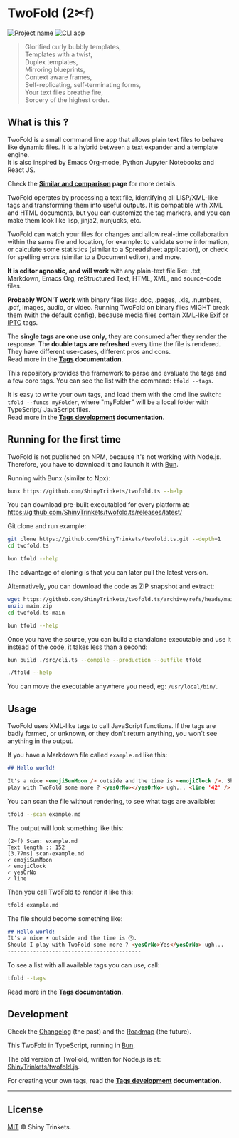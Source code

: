 # TwoFold (2✂︎f)

[![Project name][project-img]][project-url] [![CLI app][cli-img]](#)

<!-- deno-fmt-ignore-start -->

> Glorified curly bubbly templates,<br/>
> Templates with a twist,<br/>
> Duplex templates,<br/>
> Mirroring blueprints,<br/>
> Context aware frames,<br/>
> Self-replicating, self-terminating forms,<br/>
> Your text files breathe fire,<br/>
> Sorcery of the highest order.

<!-- deno-fmt-ignore-end -->

## What is this ?

TwoFold is a small command line app that allows plain text files to behave like dynamic files. It is
a hybrid between a text expander and a template engine.<br/> It is also inspired by Emacs Org-mode,
Python Jupyter Notebooks and React JS.

Check the **[Similar and comparison](/docs/similar.md) page** for more details.

TwoFold operates by processing a text file, identifying all LISP/XML-like tags and transforming them
into useful outputs. It is compatible with XML and HTML documents, but you can customize the tag
markers, and you can make them look like lisp, jinja2, nunjucks, etc.

TwoFold can watch your files for changes and allow real-time collaboration within the same file and
location, for example: to validate some information, or calculate some statistics (similar to a
Spreadsheet application), or check for spelling errors (similar to a Document editor), and more.

**It is editor agnostic, and will work** with any plain-text file like: .txt, Markdown, Emacs Org,
reStructured Text, HTML, XML, and source-code files.

**Probably WON'T work** with binary files like: .doc, .pages, .xls, .numbers, .pdf, images, audio,
or video. Running TwoFold on binary files MIGHT break them (with the default config), because media
files contain XML-like [Exif](https://en.wikipedia.org/wiki/Exif) or
[IPTC](https://en.wikipedia.org/wiki/IPTC_Information_Interchange_Model) tags.

The **single tags are one use only**, they are consumed after they render the response. The **double
tags are refreshed** every time the file is rendered. They have different use-cases, different pros
and cons.<br/> Read more in the **[Tags](/docs/readme.md) documentation**.

This repository provides the framework to parse and evaluate the tags and a few core tags. You can
see the list with the command: `tfold --tags`.

It is easy to write your own tags, and load them with the cmd line switch: `tfold --funcs myFolder`,
where "myFolder" will be a local folder with TypeScript/ JavaScript files.<br/> Read more in the
**[Tags development](/docs/dev-tags.md) documentation**.

## Running for the first time

TwoFold is not published on NPM, because it's not working with Node.js. Therefore, you have to
download it and launch it with [Bun](https://bun.sh).

Running with Bunx (similar to Npx):

```sh
bunx https://github.com/ShinyTrinkets/twofold.ts --help
```

You can download pre-built executabled for every platform at:
https://github.com/ShinyTrinkets/twofold.ts/releases/latest/

Git clone and run example:

```sh
git clone https://github.com/ShinyTrinkets/twofold.ts.git --depth=1
cd twofold.ts

bun tfold --help
```

The advantage of cloning is that you can later pull the latest version.

Alternatively, you can download the code as ZIP snapshot and extract:

```sh
wget https://github.com/ShinyTrinkets/twofold.ts/archive/refs/heads/main.zip
unzip main.zip
cd twofold.ts-main

bun tfold --help
```

Once you have the source, you can build a standalone executable and use it instead of the code, it
takes less than a second:

```sh
bun build ./src/cli.ts --compile --production --outfile tfold

./tfold --help
```

You can move the executable anywhere you need, eg: `/usr/local/bin/`.

## Usage

TwoFold uses XML-like tags to call JavaScript functions. If the tags are badly formed, or unknown,
or they don't return anything, you won't see anything in the output.

If you have a Markdown file called `example.md` like this:

<ignore>

<!-- deno-fmt-ignore-start -->

```md
## Hello world!

It's a nice <emojiSunMoon /> outside and the time is <emojiClock />. Should I
play with TwoFold some more ? <yesOrNo></yesOrNo> ugh... <line '42' />
```

<!-- deno-fmt-ignore-end -->

You can scan the file without rendering, to see what tags are available:

```sh
tfold --scan example.md
```

The output will look something like this:

```
(2✂︎f) Scan: example.md
Text length :: 152
[3.77ms] scan-example.md
✓ emojiSunMoon
✓ emojiClock
✓ yesOrNo
✓ line
```

Then you call TwoFold to render it like this:

```sh
tfold example.md
```

The file should become something like:

<!-- deno-fmt-ignore-start -->

```md
## Hello world!
It's a nice ☀️ outside and the time is 🕛.
Should I play with TwoFold some more ? <yesOrNo>Yes</yesOrNo> ugh...
------------------------------------------
```

<!-- deno-fmt-ignore-end -->

</ignore>

To see a list with all available tags you can use, call:

```sh
tfold --tags
```

Read more in the **[Tags](/docs/readme.md) documentation**.

## Development

Check the [Changelog](/docs/CHANGELOG.md) (the past) and the [Roadmap](/docs/ROADMAP.md) (the
future).

This TwoFold in TypeScript, running in [Bun](https://bun.sh).

The old version of TwoFold, written for Node.js is at:
[ShinyTrinkets/twofold.js](https://github.com/ShinyTrinkets/twofold.js).

For creating your own tags, read the **[Tags development](/docs/dev-tags.md) documentation**.

---

## License

[MIT](LICENSE) © Shiny Trinkets.

[cli-img]: https://badgen.net/static/❯_/CLI/101016
[project-img]: https://badgen.net/static/%E2%AD%90/Trinkets/4B0082
[project-url]: https://github.com/ShinyTrinkets
